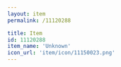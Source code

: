 ```yaml
---
layout: item
permalink: /11120288

title: Item
id: 11120288
item_name: 'Unknown'
icon_url: 'item/icon/11150023.png'
---
```

